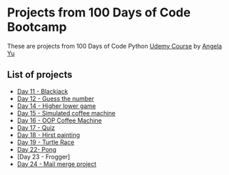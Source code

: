 # Projects from 100 Days of Code Bootcamp

These are projects from 100 Days of Code Python [Udemy Course](https://www.udemy.com/course/100-days-of-code/) by [Angela Yu](https://twitter.com/yu_angela?lang=en)

## List of projects

* [Day 11 - Blackjack](Day11)
* [Day 12 - Guess the number](Day12)
* [Day 14 - Higher lower game](Day14)
* [Day 15 - Simulated coffee machine](Day15)
* [Day 16 - OOP Coffee Machine](Day16)
* [Day 17 - Quiz](Day17)
* [Day 18 - Hirst painting](Day18)
* [Day 19 - Turtle Race](Day19/turtle_race.py)
* [Day 22- Pong](Day22)
* [Day 23 - Frogger]
* [Day 24 - Mail merge project](Day24)
